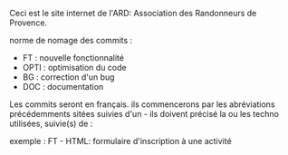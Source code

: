 Ceci est le site internet de l'ARD: Association des Randonneurs de Provence.

norme de nomage des commits :

- FT  : nouvelle fonctionnalité 
- OPTI : optimisation du code
- BG : correction d'un bug
- DOC : documentation

Les commits seront en français.
ils  commencerons par les abréviations précédemments sitées suivies d'un -
ils doivent précisé la ou les techno utilisées, suivie(s) de :

exemple : FT - HTML: formulaire d'inscription à une activité
